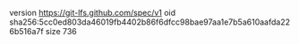 version https://git-lfs.github.com/spec/v1
oid sha256:5cc0ed803da46019fb4402b86f6dfcc98bae97aa1e7b5a610aafda226b516a7f
size 736
